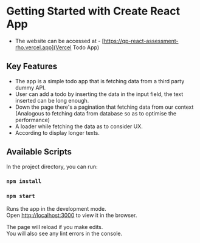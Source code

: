 # Getting Started with Create React App

-   The website can be accessed at - [https://qp-react-assessment-rho.vercel.app](Vercel Todo App)

## Key Features
-   The app is a simple todo app that is fetching data from a third party dummy API.
-   User can add a todo by inserting the data in the input field, the text inserted can be long enough.
-   Down the page there's a pagination that fetching data from our context (Analogous to fetching data from database so as to optimise the performance)
-   A loader while fetching the data as to consider UX.
-   According to display longer texts.

## Available Scripts

In the project directory, you can run:

### `npm install`
### `npm start`

Runs the app in the development mode.\
Open [http://localhost:3000](http://localhost:3000) to view it in the browser.

The page will reload if you make edits.\
You will also see any lint errors in the console.
